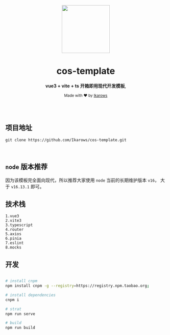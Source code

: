 <div align="center">
<p><img width="150" src="https://avatars0.githubusercontent.com/u/25151659?s=460&v=4"></p>

<h1>cos-template</h1>

<p>
   <strong>vue3 + vite + ts 开箱即用现代开发模板</strong>,
</p>

<p>
  <sub>Made with ❤︎ by
    <a href="https://github.com/Ikarows">Ikarows</a>
  </sub>
</p>

</div>

<br>
<br>

## 项目地址

```shell
git clone https://github.com/Ikarows/cos-template.git
```

<br />

## `node` 版本推荐

因为该模板完全面向现代，所以推荐大家使用 `node` 当前的长期维护版本 `v16`， 大于 `v16.13.1` 即可。
<br />

## 技术栈

```
1.vue3
2.vite3
3.typescript
4.router
5.axios
6.pinia
7.eslint
8.mocks
```

## 开发

```bash

# install cnpm
npm install cnpm -g --registry=https://registry.npm.taobao.org;

# install dependencies
cnpm i

# strat
npm run serve

# build
npm run build
```
